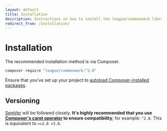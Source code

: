 ```yaml
---
layout: default
title: Installation
description: Instructions on how to install the league/commonmark library
redirect_from: /installation/
---
```


# Installation

The recommended installation method is via Composer.

```bash
composer require "league/commonmark:^2.0"
```

Ensure that you’ve set up your project to [autoload Composer-installed packages](https://getcomposer.org/doc/01-basic-usage.md#autoloading).

## Versioning

[SemVer](http://semver.org/) will be followed closely.  **It's highly recommended that you use [Composer's caret operator](https://getcomposer.org/doc/articles/versions.md#caret-version-range-) to ensure compatibility**; for example: `^2.0`.  This is equivalent to `>=2.0 <3.0`.
